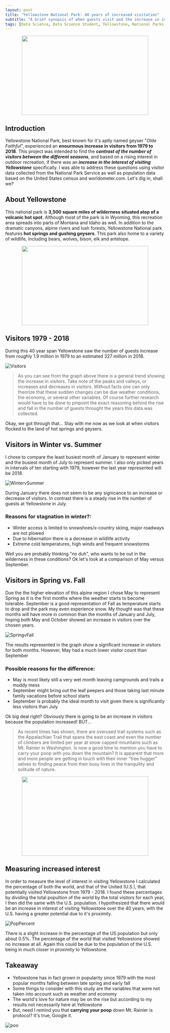 ```yaml
---
layout: post
title: "Yellowstone National Park: 40 years of increased visitation"    
subtitle: "A brief synopsis of when guests visit and the increase in interest explained"
tags: [Data Science, Data Science Student, Yellowstone, National Parks, Nature, Old Faithful, Geysers, Hot Springs]
---
```

<p align="center">
<img src=https://i.imgur.com/dDWCWZS.jpg width="400" height="250"> 
</p> 

## Introduction  
Yellowstone National Park, best known for it's aptly named geyser "_Olde Faithful_", experienced an **enourmous increase in visitors from 1979 to 2018**. This project was intended to find the _**contrast of the number of visitors between the different seasons**_, and based on a rising interest in outdoor recreation, if there was an _**increase in the interest of visiting Yellowstone**_ specifically. I was able to address these questions using visitor data collected from the National Park Service as well as population data based on the United States census and worldometer.com. Let's dig in, shall we? 

## About Yellowstone  
This national park is **3,500 square miles of wilderness situated atop of a volcanic hot spot**. Although most of the park is in Wyoming, this recreation area spreads into parts of Montana and Idaho as well. In addition to the dramatic canyons, alpine rivers and lush forests, Yellowstone National park features **hot springs and gushing geysers**. This park also home to a variety of wildlife, including bears, wolves, bison, elk and antelope.

<p align="center">
<img src=https://i.imgur.com/bZwvrHO.jpg width="400" height="250"> 
</p>

## Visitors 1979 - 2018 
During this 40 year span Yellowstone saw the number of guests increase from roughly 1.9 million in 1979 to an estimated 327 million in 2018.

![Visitors](https://i.imgur.com/WJFApHc.png)

> As you can see  from the graph above there is a general trend showing the increase in visitors. Take note of the peaks and valleys, or increases and decreases in visitors. Without facts one can only theorize that these sudden changes can be due weather conditions, the economy, or several other variables. Of course further research would have to be done to pinpoint the exact reasoning behind the rise and fall in the number of guests throught the years this data was collected.  

Okay, we got through that... Stay with me now as we look at when visitors flocked to the land of hot springs and geysers. 

## Visitors in Winter vs. Summer
I chose to compare the least busiest month of January to represent winter and the busiest month of July to represent summer. I also only picked years in intervals of ten starting with 1979, however the last year represented will be 2018.   

![WintervSummer](https://i.imgur.com/kBhnz2K.png)

During January there does not seem to be any signicance to an increase or decrease of visitors. In contrast there is a steady rise in the number of guests at Yellowstone in July. 

### Reasons for stagnation in winter?:
* Winter access is limited to snowshoes/x-country skiing, major roadways are not plowed
* Due to hibernation there is a decrease in wildlife activity
* Extreme cold temperatures, high winds and frequent snowstorms

Well you are probably thinking "no duh", who wants to be out in the wilderness in these conditions? Ok let's look at a comparison of May versus September.

## Visitors in Spring vs. Fall
Due the the higher elevation of this alpine region I chose May to represent Spring as it is the first months where the weather starts to become tolerable. September is a good representation of Fall as temperature starts to drop and the park may even experience snow. My thought was that these months will have more in common than the months of January and July, hoping both May and October showed an increase in visitors over the chosen years.

![SpringvFall](https://i.imgur.com/TpwQ6EY.png)

The results represented in the graph show a significant increase in visitors for both months. However, May had a much lower visitor count than September

### Possible reasons for the difference:
* May is most likely still a very wet month leaving camgrounds and trails a muddy mess
* September might bring out the leaf peepers and those taking last minute family vacations before school starts
* September is probably the ideal month to visit given there is significantly less visitors than July

Ok big deal right? Obviously there is going to be an increase in visitors because the population increased! BUT...

>As recent times has shown, there are overused trail systems such as the Appalachian Trail that spans the east coast and even the number of climbers are limited per year at snow capped mountains such as Mt. Rainier in Washington. Is now a good time to mention you have to carry your poop with you down the mountain? It is apparent that more and more people are getting in touch with their inner "tree hugger" selves to finding peace from their busy lives in the tranquility and solitude of nature.

<p align="center">
<img src=https://i.imgur.com/J4kHuHZ.jpg width="400" height="250"> 
</p> 

## Measuring increased interest
In order to measure the level of interest in visiting Yellowstone I calculated the percentage of both the world, and that of the United (U.S.), that potentially visited Yellowstone from 1979 - 2018. I found these percentages by dividing the total popultion of the world by the total visitors for each year, I then did the same with the U.S. population. I hypothesized that there would be an increase in interest of visiting Yellowstone over the 40 years, with the U.S. having a greater potential due to it's proximity.  

![PopPercent](https://i.imgur.com/1nNZqOJ.png)

There is a slight increase in the percentage of the US population but only about 0.5%. The percentage of the world that visited Yellowstone showed no increase at all. Again this could be due to the population of the U.S. being in much closer in proximity to Yellowstone. 

## Takeaway
* Yellowstone has in fact grown in popularity since 1979 with the most popular months falling between late spring and early fall
* Some things to consider with this study are the variables that were not taken into account such as weather and economy  
* The world's love for nature may be on the rise but according to my results not necessarily here at Yellowstone 
* But, need I remind you that **carrying your poop** down Mt. Rainier is protocol? It's true, Google it.

![poo](https://i.imgur.com/va0Gad1.png)
